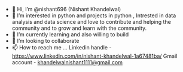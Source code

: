 - 👋 Hi, I’m @nishant696 (Nishant Khandelwal)
- 👀 I’m interested in python and projects in python , Intrested in data analysis and data science and love to contribute
 and helping the community and to grow and learn with the community.
- 🌱 I’m currently learning and also willing to build
- 💞️ I’m looking to collaborate 
- 📫 How to reach me ...
Linkedin handle - https://www.linkedin.com/in/nishant-khandelwal-1a67481ba/
Gmail account - khandelwalnishant1111@gmail.com

<!---
nishant696/nishant696 is a ✨ special ✨ repository because its `README.md` (this file) appears on your GitHub profile.
You can click the Preview link to take a look at your changes.
--->
